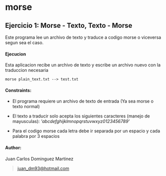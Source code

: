 # morse
## Ejercicio 1: Morse - Texto, Texto - Morse

Este programa lee un archivo de texto y traduce a codigo morse o viceversa segun sea el caso.

#### Ejecucion

Esta aplicacion recibe un archivo de texto y escribe un archivo nuevo con la traduccion necesaria

	morse plain_text.txt --> test.txt


#### Constraints:

- El programa requiere un archivo de texto de entrada (Ya sea morse o texto normal)

- El texto a traducir solo acepta los siguientes caracteres (manejo de mayusculas): *'abcdefghijklmnopqrstuvwxyz0123456789'*

- Para el codigo morse cada letra debe ir separada por un espacio y cada palabra por 3 espacios

#### Author:

Juan Carlos Dominguez Martinez 

>juan_dm93@hotmail.com